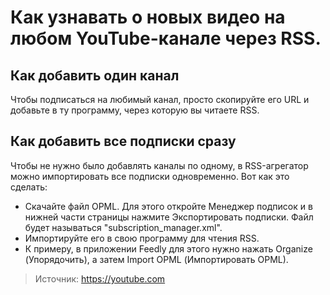 # Как узнавать о новых видео на любом YouTube-канале через RSS.

## Как добавить один канал

Чтобы подписаться на любимый канал, просто скопируйте его URL и добавьте в ту программу, через которую вы читаете RSS.

## Как добавить все подписки сразу

Чтобы не нужно было добавлять каналы по одному, в RSS-агрегатор можно импортировать все подписки одновременно. Вот как это сделать:

- Скачайте файл OPML. Для этого откройте Менеджер подписок и в нижней части страницы нажмите Экспортировать подписки. Файл будет называться "subscription_manager.xml".
- Импортируйте его в свою программу для чтения RSS.
- К примеру, в приложении Feedly для этого нужно нажать Organize (Упорядочить), а затем Import OPML (Импортировать OPML).

> Источник: https://youtube.com

